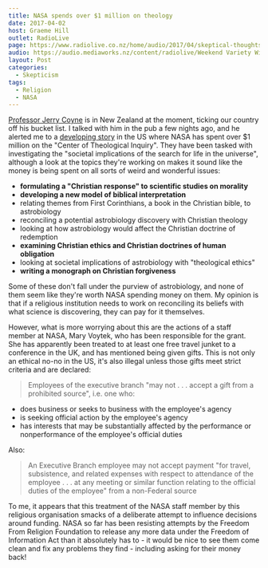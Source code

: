 ```yaml
---
title: NASA spends over $1 million on theology
date: 2017-04-02
host: Graeme Hill
outlet: RadioLive
page: https://www.radiolive.co.nz/home/audio/2017/04/skeptical-thoughts-with-mark-honeychurch-02-04-2017.html
audio: https://audio.mediaworks.nz/content/radiolive/Weekend Variety Wireless/April 2017/02_04_17_Skeptical.mp3
layout: Post
categories:
  - Skepticism
tags:
  - Religion
  - NASA
---
```


[Professor Jerry Coyne](https://whyevolutionistrue.wordpress.com/2017/03/30/the-saga-of-nasas-grant-to-theologians-continues-with-nasa-violating-the-constitution-and-its-employees-apparently-behaving-illegally/) is in New Zealand at the moment, ticking our country off his bucket list. I talked with him in the pub a few nights ago, and he alerted me to a [developing story](http://www.patheos.com/blogs/friendlyatheist/2017/03/30/nasas-1-1-million-grant-to-study-how-aliens-could-impact-religion-is-even-worse-than-we-thought/) in the US where NASA has spent over $1 million on the "Center of Theological Inquiry". They have been tasked with investigating the "societal implications of the search for life in the universe", although a look at the topics they're working on makes it sound like the money is being spent on all sorts of weird and wonderful issues:

<!-- more -->

- **formulating a "Christian response" to scientific studies on morality**
- **developing a new model of biblical interpretation**
- relating themes from First Corinthians, a book in the Christian bible, to astrobiology
- reconciling a potential astrobiology discovery with Christian theology
- looking at how astrobiology would affect the Christian doctrine of redemption
- **examining Christian ethics and Christian doctrines of human obligation**
- looking at societal implications of astrobiology with "theological ethics"
- **writing a monograph on Christian forgiveness**

Some of these don't fall under the purview of astrobiology, and none of them seem like they're worth NASA spending money on them. My opinion is that if a religious institution needs to work on reconciling its beliefs with what science is discovering, they can pay for it themselves.

However, what is more worrying about this are the actions of a staff member at NASA, Mary Voytek, who has been responsible for the grant. She has apparently been treated to at least one free travel junket to a conference in the UK, and has mentioned being given gifts. This is not only an ethical no-no in the US, it's also illegal unless those gifts meet strict criteria and are declared:

> Employees of the executive branch "may not . . . accept a gift from a prohibited source", i.e. one who:

- does business or seeks to business with the employee's agency
- is seeking official action by the employee's agency
- has interests that may be substantially affected by the performance or nonperformance of the employee's official duties

Also:

> An Executive Branch employee may not accept payment "for travel, subsistence, and related expenses with respect to attendance of the employee . . . at any meeting or similar function relating to the official duties of the employee" from a non-Federal source

To me, it appears that this treatment of the NASA staff member by this religious organisation smacks of a deliberate attempt to influence decisions around funding. NASA so far has been resisting attempts by the Freedom From Religion Foundation to release any more data under the Freedom of Information Act than it absolutely has to - it would be nice to see them come clean and fix any problems they find - including asking for their money back!
